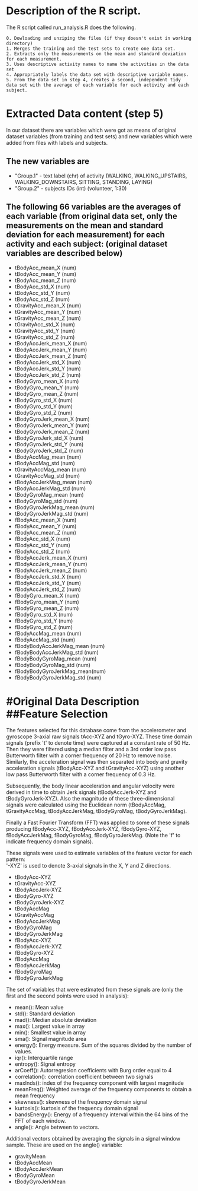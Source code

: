 # Description of the R script.
The R script called run_analysis.R does the following.

    0. Dowloading and unziping the files (if they doesn't exist in working directory)
    1. Merges the training and the test sets to create one data set.
    2. Extracts only the measurements on the mean and standard deviation for each measurement.
    3. Uses descriptive activity names to name the activities in the data set
    4. Appropriately labels the data set with descriptive variable names.
    5. From the data set in step 4, creates a second, independent tidy data set with the average of each variable for each activity and each subject.

# Extracted Data content (step 5)
In our dataset there are variables which were got as means of original dataset variables (from training and test sets) and new variables which were added from files with labels and subjects.

## The new variables are

 * "Group.1" - text label (chr) of activity (WALKING, WALKING_UPSTAIRS, WALKING_DOWNSTAIRS, SITTING, STANDING, LAYING)
 * "Group.2" - subjects IDs (int) (volunteer, 1:30)

## The following 66 variables are the averages of each variable (from original data set, only the measurements on the mean and standard deviation for each measurement) for each activity and each subject: (original dataset variables are described below)

 * tBodyAcc_mean_X          (num)
 * tBodyAcc_mean_Y          (num)
 * tBodyAcc_mean_Z          (num)
 * tBodyAcc_std_X           (num)
 * tBodyAcc_std_Y           (num)
 * tBodyAcc_std_Z           (num)
 * tGravityAcc_mean_X       (num)
 * tGravityAcc_mean_Y       (num)
 * tGravityAcc_mean_Z       (num)
 * tGravityAcc_std_X        (num)
 * tGravityAcc_std_Y        (num)
 * tGravityAcc_std_Z        (num)
 * tBodyAccJerk_mean_X      (num)
 * tBodyAccJerk_mean_Y      (num)
 * tBodyAccJerk_mean_Z      (num)
 * tBodyAccJerk_std_X       (num)
 * tBodyAccJerk_std_Y       (num)
 * tBodyAccJerk_std_Z       (num)
 * tBodyGyro_mean_X         (num)
 * tBodyGyro_mean_Y         (num)
 * tBodyGyro_mean_Z         (num)
 * tBodyGyro_std_X          (num)
 * tBodyGyro_std_Y          (num)
 * tBodyGyro_std_Z          (num)
 * tBodyGyroJerk_mean_X     (num)
 * tBodyGyroJerk_mean_Y     (num)
 * tBodyGyroJerk_mean_Z     (num)
 * tBodyGyroJerk_std_X      (num)
 * tBodyGyroJerk_std_Y      (num)
 * tBodyGyroJerk_std_Z      (num)
 * tBodyAccMag_mean         (num)
 * tBodyAccMag_std          (num)
 * tGravityAccMag_mean      (num)
 * tGravityAccMag_std       (num)
 * tBodyAccJerkMag_mean     (num)
 * tBodyAccJerkMag_std      (num)
 * tBodyGyroMag_mean        (num)
 * tBodyGyroMag_std         (num)
 * tBodyGyroJerkMag_mean    (num)
 * tBodyGyroJerkMag_std     (num)
 * fBodyAcc_mean_X          (num)
 * fBodyAcc_mean_Y          (num)
 * fBodyAcc_mean_Z          (num)
 * fBodyAcc_std_X           (num)
 * fBodyAcc_std_Y           (num)
 * fBodyAcc_std_Z           (num)
 * fBodyAccJerk_mean_X      (num)
 * fBodyAccJerk_mean_Y      (num)
 * fBodyAccJerk_mean_Z      (num)
 * fBodyAccJerk_std_X       (num)
 * fBodyAccJerk_std_Y       (num)
 * fBodyAccJerk_std_Z       (num)
 * fBodyGyro_mean_X         (num)
 * fBodyGyro_mean_Y         (num)
 * fBodyGyro_mean_Z         (num)
 * fBodyGyro_std_X          (num)
 * fBodyGyro_std_Y          (num)
 * fBodyGyro_std_Z          (num)
 * fBodyAccMag_mean         (num)
 * fBodyAccMag_std          (num)
 * fBodyBodyAccJerkMag_mean (num)
 * fBodyBodyAccJerkMag_std  (num)
 * fBodyBodyGyroMag_mean    (num)
 * fBodyBodyGyroMag_std     (num)
 * fBodyBodyGyroJerkMag_mean(num)
 * fBodyBodyGyroJerkMag_std (num)


#Original Data Description
##Feature Selection 
=================

The features selected for this database come from the accelerometer and gyroscope 3-axial raw signals tAcc-XYZ and tGyro-XYZ. These time domain signals (prefix 't' to denote time) were captured at a constant rate of 50 Hz. Then they were filtered using a median filter and a 3rd order low pass Butterworth filter with a corner frequency of 20 Hz to remove noise. Similarly, the acceleration signal was then separated into body and gravity acceleration signals (tBodyAcc-XYZ and tGravityAcc-XYZ) using another low pass Butterworth filter with a corner frequency of 0.3 Hz. 

Subsequently, the body linear acceleration and angular velocity were derived in time to obtain Jerk signals (tBodyAccJerk-XYZ and tBodyGyroJerk-XYZ). Also the magnitude of these three-dimensional signals were calculated using the Euclidean norm (tBodyAccMag, tGravityAccMag, tBodyAccJerkMag, tBodyGyroMag, tBodyGyroJerkMag). 

Finally a Fast Fourier Transform (FFT) was applied to some of these signals producing fBodyAcc-XYZ, fBodyAccJerk-XYZ, fBodyGyro-XYZ, fBodyAccJerkMag, fBodyGyroMag, fBodyGyroJerkMag. (Note the 'f' to indicate frequency domain signals). 

These signals were used to estimate variables of the feature vector for each pattern:  
'-XYZ' is used to denote 3-axial signals in the X, Y and Z directions.

* tBodyAcc-XYZ
* tGravityAcc-XYZ
* tBodyAccJerk-XYZ
* tBodyGyro-XYZ
* tBodyGyroJerk-XYZ
* tBodyAccMag
* tGravityAccMag
* tBodyAccJerkMag
* tBodyGyroMag
* tBodyGyroJerkMag
* fBodyAcc-XYZ
* fBodyAccJerk-XYZ
* fBodyGyro-XYZ
* fBodyAccMag
* fBodyAccJerkMag
* fBodyGyroMag
* fBodyGyroJerkMag

The set of variables that were estimated from these signals are (only the first and the second points were used in analysis): 

* mean(): Mean value
* std(): Standard deviation
* mad(): Median absolute deviation 
* max(): Largest value in array
* min(): Smallest value in array
* sma(): Signal magnitude area
* energy(): Energy measure. Sum of the squares divided by the number of values. 
* iqr(): Interquartile range 
* entropy(): Signal entropy
* arCoeff(): Autorregresion coefficients with Burg order equal to 4
* correlation(): correlation coefficient between two signals
* maxInds(): index of the frequency component with largest magnitude
* meanFreq(): Weighted average of the frequency components to obtain a mean frequency
* skewness(): skewness of the frequency domain signal 
* kurtosis(): kurtosis of the frequency domain signal 
* bandsEnergy(): Energy of a frequency interval within the 64 bins of the FFT of each window.
* angle(): Angle between to vectors.

Additional vectors obtained by averaging the signals in a signal window sample. These are used on the angle() variable:

* gravityMean
* tBodyAccMean
* tBodyAccJerkMean
* tBodyGyroMean
* tBodyGyroJerkMean
